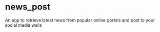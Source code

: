 # news_post
An app to retrieve latest news from popular online portals and post to your social media walls
